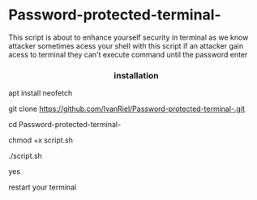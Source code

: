 # Password-protected-terminal-
This script is about to enhance yourself security in terminal as we know attacker sometimes acess your shell with this script if an attacker gain acess to terminal they can't execute command until the password enter


<h3><p align="center">installation</p></h3>



apt install neofetch


git clone https://github.com/IvanRiel/Password-protected-terminal-.git


cd Password-protected-terminal-

chmod +x script.sh

./script.sh

yes

restart your terminal
